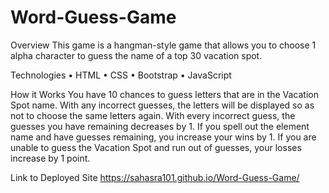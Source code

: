 # Word-Guess-Game
Overview
This game is a hangman-style game that allows you to choose 1 alpha character to guess the name of a top 30 vacation spot.

Technologies
•	HTML
•	CSS
•	Bootstrap
•	JavaScript

How it Works
You have 10 chances to guess letters that are in the Vacation Spot name. With any incorrect guesses, the letters will be displayed so as not to choose the same letters again. With every incorrect guess, the guesses you have remaining decreases by 1. If you spell out the element name and have guesses remaining, you increase your wins by 1. If you are unable to guess the Vacation Spot and run out of guesses, your losses increase by 1 point. 

Link to Deployed Site
https://sahasra101.github.io/Word-Guess-Game/


